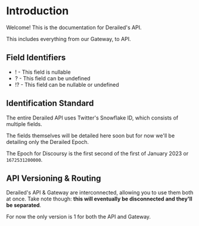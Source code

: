 # Introduction

Welcome! This is the documentation for Derailed's API.

This includes everything from our Gateway, to API.

## Field Identifiers

- ! - This field is nullable
- ? - This field can be undefined
- !? - This field can be nullable or undefined

## Identification Standard

The entire Derailed API uses Twitter's Snowflake ID,
which consists of multiple fields.

The fields themselves will be detailed here soon but for now we'll be detailing only the Derailed Epoch.

The Epoch for Discoursy is the first second of the first of January 2023 or `1672531200000`.

## API Versioning & Routing

Derailed's API & Gateway are interconnected, allowing you to use them both at once.
Take note though: **this will eventually be disconnected and they'll be separated**.

For now the only version is 1 for both the API and Gateway.
